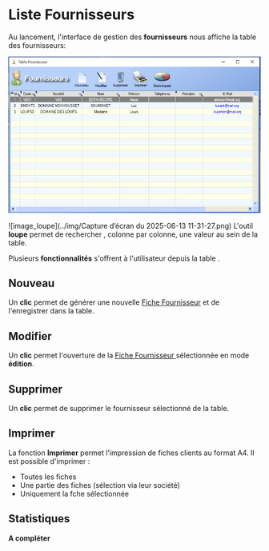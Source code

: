 # Liste Fournisseurs

Au lancement, l'interface de gestion des **fournisseurs** nous affiche la table des fournisseurs:

![image-20250613144820482](../img/image-20250613144820482.png)



![image_loupe](../img/Capture d’écran du 2025-06-13 11-31-27.png)  L'outil **loupe** permet de rechercher , colonne par colonne, une valeur au sein de la table.



Plusieurs **fonctionnalités** s'offrent à l'utilisateur depuis la table .



## Nouveau



Un **clic** permet de générer une nouvelle [Fiche Fournisseur](ficheFournisseur.md) et de l'enregistrer dans la table.



## Modifier



Un **clic** permet l'ouverture de la [Fiche Fournisseur ](ficheFournisseur.md)sélectionnée en mode **édition**.



## Supprimer



Un **clic** permet de supprimer le fournisseur sélectionné de la table.



## Imprimer



La fonction **Imprimer** permet l'impression de fiches clients au format A4. Il est possible d'imprimer :

- Toutes les fiches
- Une partie des fiches (sélection via leur société)
- Uniquement la fche sélectionnée



## Statistiques

**A compléter**



